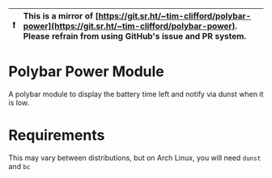 

| :exclamation:  | This is a mirror of [https://git.sr.ht/~tim-clifford/polybar-power](https://git.sr.ht/~tim-clifford/polybar-power). Please refrain from using GitHub's issue and PR system.  |
|----------------|:-------------------------------------------------------------------------------------------------------------------------------------------------------|


# Polybar Power Module

A polybar module to display the battery time left and notify via dunst when it
is low.

# Requirements

This may vary between distributions, but on Arch Linux, you will need `dunst`
and `bc`
